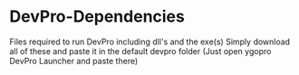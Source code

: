 # DevPro-Dependencies
Files required to run DevPro including dll's and the exe(s)
Simply download all of these and paste it in the default devpro folder (Just open ygopro DevPro Launcher and paste there)
